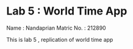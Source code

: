 # Lab 5 : World Time App
Name : Nandaprian
Matric No. : 212890

This is lab 5 , replication of world time app
